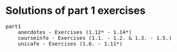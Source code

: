 # Solutions of part 1 exercises 

<pre>
part1
    anecdotes - Exercises (1.12* - 1.14*)
    courseinfo - Exercises (1.1. - 1.2. & 1.3. - 1.5.)
    unicafe - Exercises (1.6. - 1.11*)
</pre>